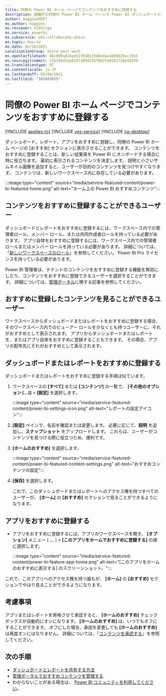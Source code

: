 ```yaml
---
title: 同僚の Power BI ホーム ページでコンテンツをおすすめに登録する
description: 組織内の同僚の Power BI ホーム ページで Power BI ダッシュボードとレポートをおすすめに登録する方法。
author: maggiesMSFT
ms.author: maggies
ms.reviewer: nikhilga
ms.service: powerbi
ms.subservice: pbi-collaborate-share
ms.topic: how-to
ms.date: 02/10/2021
LocalizationGroup: Share your work
ms.openlocfilehash: 68c899ad24ad32783813340edaea090835ec19a5
ms.sourcegitcommit: 13a150d1aa810f309421bf603fa8581718a4b299
ms.translationtype: HT
ms.contentlocale: ja-JP
ms.lasthandoff: 03/04/2021
ms.locfileid: "101843655"
---
```

# <a name="feature-content-on-colleagues-power-bi-home-page"></a>同僚の Power BI ホーム ページでコンテンツをおすすめに登録する

[!INCLUDE [applies-to](../includes/applies-to.md)] [!INCLUDE [yes-service](../includes/yes-service.md)] [!INCLUDE [no-desktop](../includes/no-desktop.md)]

ダッシュボード、レポート、アプリをおすすめに登録し、同僚の Power BI ホーム ページの [おすすめ] セクションに表示させることができます。 コンテンツをおすすめに登録することは、新しい従業員を Power BI にオンボードする場合に特に役立ちます。 最初に表示されるコンテンツを決定します。 説明と小さいサムネイル画像を追加すると、ユーザーが目的のコンテンツを見つけやすくなります。 コンテンツは、新しいワークスペース内に存在している必要があります。

:::image type="content" source="media/service-featured-content/power-bi-featured-home.png" alt-text="ホーム上の Power BI おすすめコンテンツ":::

## <a name="who-can-feature-content"></a>コンテンツをおすすめに登録することができるユーザー

ダッシュボードとレポートをおすすめに登録するには、ワークスペース内での管理者ロール、メンバー ロール、または共同作成者ロールを持っている必要があります。 アプリ自体をおすすめに登録するには、ワークスペース内での管理者ロールまたはメンバー ロールを持っている必要があります。 詳細については、「[新しいワークスペースのロール](service-new-workspaces.md#roles-in-the-new-workspaces)」を参照してください。 Power BI Pro ライセンスを持っている必要があります。 

Power BI 管理者は、テナントのコンテンツをおすすめに登録する機能を無効にしたり、コンテンツをおすすめに登録できるユーザーを選択することができます。 詳細については、[管理ポータル](../admin/service-admin-portal.md#featured-content)に関する記事を参照してください。

## <a name="who-sees-featured-content"></a>おすすめに登録したコンテンツを見ることができるユーザー

ワークスペースからダッシュボードまたはレポートをおすすめに登録する場合、そのワークスペース内でのビューアー ロールを少なくとも持つユーザーに、それがおすすめとして表示されます。 アプリからダッシュボードまたはレポートを、またはアプリ自体をおすすめに登録することもできます。 その場合、アプリの配布先にそれがおすすめとして表示されます。

## <a name="feature-a-dashboard-or-report"></a>ダッシュボードまたはレポートをおすすめに登録する

ダッシュボードまたはレポートをおすすめに登録する手順は似ています。

1. ワークスペースの **[すべて]** または **[コンテンツ]** の一覧で、 **[その他のオプション (...)]**  >  **[設定]** を選択します。

    :::image type="content" source="media/service-featured-content/power-bi-settings-icon.png" alt-text="レポートの設定アイコン":::

2. **[設定]** ペインで、名前を確認または変更します。 必要に応じて、**説明** を追加し、**スナップショット** をアップロードします。 これらは、ユーザーがコンテンツを見つける際に役立つため、便利です。

3. **[ホームのおすすめ]** を選択します。

    :::image type="content" source="media/service-featured-content/power-bi-featured-content-settings.png" alt-text="おすすめコンテンツの設定":::

4. **[保存]** を選択します。

    これで、このダッシュボードまたはレポートへのアクセス権を持つすべてのユーザーが、 **[ホーム]** の **[おすすめ]** セクションで見ることができるようになります。

## <a name="feature-an-app"></a>アプリをおすすめに登録する

- アプリをおすすめに登録するには、アプリのワークスペースを開き、 **[オプション]** メニュー ( **...** ) > **[このアプリをホームでおすすめに登録する]** の順に選択します。

    :::image type="content" source="media/service-featured-content/power-bi-feature-app-home.png" alt-text="[このアプリをホームのおすすめに表示する] のスクリーンショット。":::

これで、このアプリへのアクセス権を持つ誰もが、 **[ホーム]** の **[おすすめ]** セクションでやはり見ることができるようになります。

## <a name="considerations"></a>考慮事項

アプリまたはレポートを昇格させて承認すると、 **[ホームのおすすめ]** チェックボックスが自動的にオンになります。 **[ホームのおすすめ]** は、いつでもオフにすることができます。 オフにした場合、承認を変更しても **[ホームのおすすめ]** は再度オンにはなりません。 詳細については、「[コンテンツを承認する](service-endorse-content.md#promote-content)」を参照してください。 

## <a name="next-steps"></a>次の手順

* [ダッシュボードとレポートを共有する方法](../collaborate-share/service-how-to-collaborate-distribute-dashboards-reports.md)
* [管理ポータルでおすすめコンテンツを管理する](../admin/service-admin-portal.md#manage-featured-content)
* わからないことがある場合は、 [Power BI コミュニティを利用してください](https://community.powerbi.com/)。
